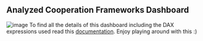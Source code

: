 ## Analyzed Cooperation Frameworks Dashboard
![image](https://github.com/GacheriNturibi/Data-Analysis-Portfolio/assets/81285085/b698f335-bf82-4422-aa01-90262b9a73ef)
To find all the details of this dashboard including the DAX expressions used read this [documentation](https://github.com/GacheriNturibi/Data-Analysis-Portfolio/blob/main/Power%20BI/CF_Analysis_Dashboard_Documentation.pdf).
Enjoy playing around with this :) 
